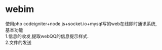 webim
=====

使用php codeigniter+node.js+socket.io+mysql写的web在线即时通讯系统,  
基本功能  
 1.信息的收发,提取webQQ的信息提示样式.  
 2.文件的发送
